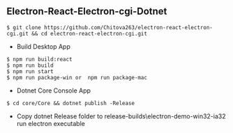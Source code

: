 ## Electron-React-Electron-cgi-Dotnet

```
$ git clone https://github.com/Chitova263/electron-react-electron-cgi.git && cd electron-react-electron-cgi.git
```
- Build Desktop App
```
$ npm run build:react
$ npm run build
$ npm run start
$ npm run package-win or  npm run package-mac
```

- Dotnet Core Console App
```
$ cd core/Core && dotnet publish -Release
```
- Copy dotnet Release folder to release-builds\electron-demo-win32-ia32 run electron executable
